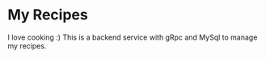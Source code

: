 # My Recipes

I love cooking :)
This is a backend service with gRpc and MySql to manage my recipes.

